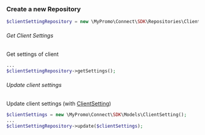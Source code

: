 ### Create a new Repository
```php
$clientSettingRepository = new \MyPromo\Connect\SDK\Repositories\Client\ClientSettingRepository($client);
```

###### Get Client Settings
Get settings of client
```php
...
$clientSettingRepository->getSettings();
```

###### Update client settings
Update client settings (with [ClientSetting][ClientSetting])
```php
$clientSettings = new \MyPromo\Connect\SDK\Models\ClientSetting();
...
$clientSettingRepository->update($clientSettings);
```

[ClientSetting]: ../Models/ClientSetting.md